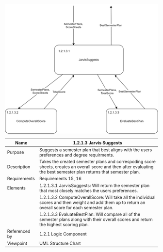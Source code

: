 ![Jarvis Suggests Structure Chart](TeamTwoFiles/JarvisSuggestsComponentDiagram.svg)

| Name | 1.2.1.3 Jarvis Suggests |
| ----------- | ----------- |
| Purpose | Suggests a semester plan that best aligns with the users preferences and degree requirments. |
| Description | Takes the created semester plans and correspoding score sheets, creates an overall score and then after evaluating the best semester plan returns that semester plan.  |
| Requirements | Requirements 15, 16 |
| Elements | 1.2.1.3.1 JarvisSuggests: Will return the semester plan that most closely matches the users preferences. |
|  | 1.2.1.3.2 ComputeOverallScore: Will take all the individual scores and then weight and add them up to return an overall score for each semester plan. |
|  | 1.2.1.3.3 EvaluateBestPlan: Will compare all of the semester plans along with their overall scores and return the highest scoring plan. |
| Referenced by | 1.2.1 Logic Component  |
| Viewpoint | UML Structure Chart
